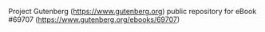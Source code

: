 Project Gutenberg (https://www.gutenberg.org) public repository for
eBook #69707 (https://www.gutenberg.org/ebooks/69707)
